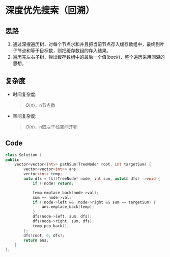 # 深度优先搜索（回溯）
## 思路
1. 通过深搜遍历树，对每个节点求和并且把当前节点存入缓存数组中，最终到叶子节点和等于目标数，则把缓存数组的存入结果。
2. 遍历完左右子树，弹出缓存数组中的最后一个值$(back)$，整个遍历采用回溯的思想。
## 复杂度
- 时间复杂度:
  > $O(n)$，n节点数
- 空间复杂度:
  > $O(n)$，n取决于栈空间开销

## Code
```C++ []
class Solution {
public:
    vector<vector<int>> pathSum(TreeNode* root, int targetSum) {
        vector<vector<int>> ans;
        vector<int> temp;
        auto dfs = [&](TreeNode* node, int sum, auto&& dfs) ->void {
            if (!node) return;

            temp.emplace_back(node->val);
            sum += node->val;
            if (!node->left && !node->right && sum == targetSum) {
                ans.emplace_back(temp);
            }
            dfs(node->left, sum, dfs);
            dfs(node->right, sum, dfs);
            temp.pop_back();
        };
        dfs(root, 0, dfs);
        return ans;
    }
};
```